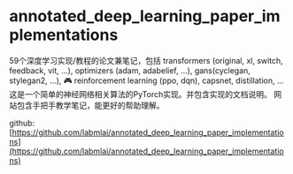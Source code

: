 # annotated_deep_learning_paper_implementations

59个深度学习实现/教程的论文兼笔记，包括 transformers (original, xl, switch, feedback, vit, ...), optimizers (adam, adabelief, ...), gans(cyclegan, stylegan2, ...), 🎮 reinforcement learning (ppo, dqn), capsnet, distillation, ...
这是一个简单的神经网络相关算法的PyTorch实现。并包含实现的文档说明。
网站包含手把手教学笔记，能更好的帮助理解。

github: [https://github.com/labmlai/annotated_deep_learning_paper_implementations](https://github.com/labmlai/annotated_deep_learning_paper_implementations)